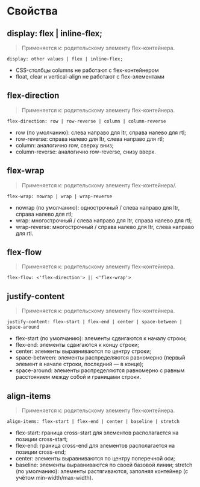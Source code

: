 # Свойства
## display: flex | inline-flex;
> Применяется к: родительскому элементу flex-контейнера.

    display: other values | flex | inline-flex;

* CSS-столбцы columns не работают с flex-контейнером
* float, clear и vertical-align не работают с flex-элементами

## flex-direction

> Применяется к: родительскому элементу flex-контейнера.

    flex-direction: row | row-reverse | column | column-reverse

* row (по умолчанию): слева направо для ltr, справа налево для rtl;
* row-reverse: справа налево для ltr, слева направо для rtl;
* column: аналогично row, сверху вниз;
* column-reverse: аналогично row-reverse, снизу вверх.

## flex-wrap

> Применяется к: родительскому элементу flex-контейнера/.

    flex-wrap: nowrap | wrap | wrap-reverse

* nowrap (по умолчанию): однострочный / слева направо для ltr, справа налево для rtl;
* wrap: многострочный / слева направо для ltr, справа налево для rtl;
* wrap-reverse: многострочный / справа налево для ltr, слева направо для rtl.

## flex-flow

> Применяется к: родительскому элементу flex-контейнера.

    flex-flow: <'flex-direction'> || <'flex-wrap'>

## justify-content

> Применяется к: родительскому элементу flex-контейнера.


    justify-content: flex-start | flex-end | center | space-between | space-around

* flex-start (по умолчанию): элементы сдвигаются к началу строки;
* flex-end: элементы сдвигаются к концу строки;
* center: элементы выравниваются по центру строки;
* space-between: элементы распределяются равномерно (первый элемент в начале строки, последний — в конце);
* space-around: элементы распределяются равномерно с равным расстоянием между собой и границами строки.

## align-items

> Применяется к: родительскому элементу flex-контейнера.

    align-items: flex-start | flex-end | center | baseline | stretch

* flex-start: граница cross-start для элементов располагается на позиции cross-start;
* flex-end: граница cross-end для элементов располагается на позиции cross-end;
* center: элементы выравниваются по центру поперечной оси;
* baseline: элементы выравниваются по своей базовой линии;
stretch (по умолчанию): элементы растягиваютcя, заполняя контейнер (с учётом  min-width/max-width).
